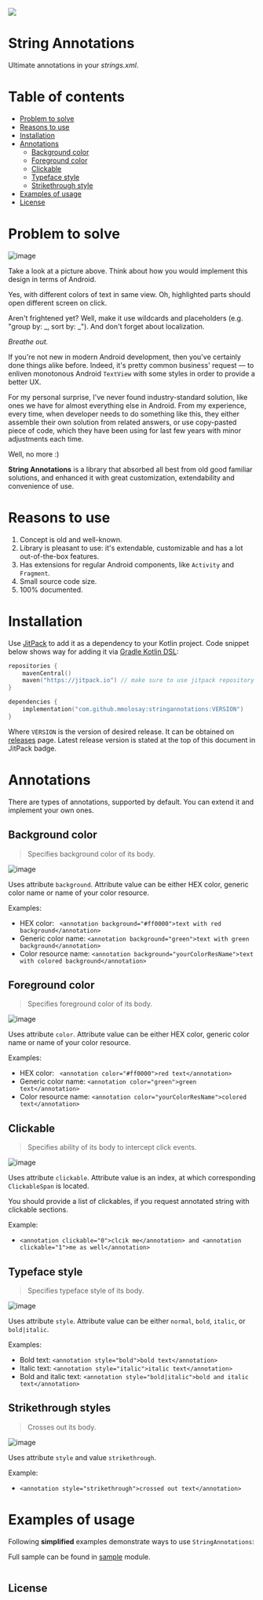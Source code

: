 [![](https://jitpack.io/v/mmolosay/stringannotations.svg)](https://jitpack.io/#mmolosay/stringannotations)

# String Annotations
Ultimate annotations in your *strings.xml*.

Table of contents
=======

* [Problem to solve](#problem-to-solve)
* [Reasons to use](#reasons-to-use)
* [Installation](#installation)
* [Annotations](#annotations)
    * [Background color](#background-color)
    * [Foreground color](#foreground-color)
    * [Clickable](#clickable)
    * [Typeface style](#typeface-style)
    * [Strikethrough style](#strikethrough-style)
* [Examples of usage](#examples-of-usage)
* [License](#license)

Problem to solve
=======
![image](https://user-images.githubusercontent.com/32337243/183136511-caf3edcf-f34a-4608-9c06-d054c538d6cd.png)

Take a look at a picture above. Think about how you would implement this design in terms of Android.

Yes, with different colors of text in same view.
Oh, highlighted parts should open different screen on click.

Aren't frightened yet? Well, make it use wildcards and placeholders (e.g. "group by: &#95;, sort by: &#95;").
And don't forget about localization.

*Breathe out.*

If you're not new in modern Android development, then you've certainly done things alike before. Indeed, it's pretty common business' request — to enliven monotonous Android `TextView` with some styles in order to provide a better UX.

For my personal surprise, I've never found industry-standard solution, like ones we have for almost everything else in Android. From my experience, every time, when developer needs to do something like this, they either assemble their own solution from related answers, or use copy-pasted piece of code, which they have been using for last few years with minor adjustments each time.

Well, no more :)

**String Annotations** is a library that absorbed all best from old good familiar solutions, and enhanced it with great customization, extendability and convenience of use.

Reasons to use
=======

1. Concept is old and well-known.
2. Library is pleasant to use: it's extendable, customizable and has a lot out-of-the-box features.
3. Has extensions for regular Android components, like `Activity` and `Fragment`.
4. Small source code size.
5. 100% documented.

Installation
=======

Use [JitPack](https://www.jitpack.io) to add it as a dependency to your Kotlin project.
Code snippet below shows way for adding it
via [Gradle Kotlin DSL](https://docs.gradle.org/current/userguide/kotlin_dsl.html):

```kotlin
repositories {
    mavenCentral()
    maven("https://jitpack.io") // make sure to use jitpack repository
}

dependencies {
    implementation("com.github.mmolosay:stringannotations:VERSION")
}
```

Where `VERSION` is the version of desired release. It can be obtained on [releases](https://github.com/mmolosay/StringAnnotations/releases) page. 
Latest release version is stated at the top of this document in JitPack badge.

Annotations
=======

There are types of annotations, supported by default.
You can extend it and implement your own ones.

Background color
-----
> Specifies background color of its body.

![image](https://user-images.githubusercontent.com/32337243/183247809-3d087191-aa14-4d93-bcff-f69018b68ec7.png)

Uses attribute `background`.
Attribute value can be either HEX color, generic color name or name of your color resource.

Examples:
 * HEX color:
 ` <annotation background="#ff0000">text with red background</annotation>`
 *  Generic color name:
 `<annotation background="green">text with green background</annotation>`
 * Color resource name:
 `<annotation background="yourColorResName">text with colored background</annotation>`

Foreground color
-----
> Specifies foreground color of its body.

![image](https://user-images.githubusercontent.com/32337243/183247974-99b8f693-87bf-4758-9f7d-025a84bb762c.png)

Uses attribute `color`.
Attribute value can be either HEX color, generic color name or name of your color resource.

Examples:
 * HEX color:
 ` <annotation color="#ff0000">red text</annotation>`
 *  Generic color name:
 `<annotation color="green">green text</annotation>`
 * Color resource name:
 `<annotation color="yourColorResName">colored text</annotation>`

Clickable
-----
> Specifies ability of its body to intercept click events.

![image](https://user-images.githubusercontent.com/32337243/183248366-d05200a7-c291-480e-a710-f3442d056a39.png)

Uses attribute `clickable`.
Attribute value is an index, at which corresponding `ClickableSpan` is located.

You should provide a list of clickables, if you request annotated string with clickable sections.

Example:
 *  `<annotation clickable="0">clcik me</annotation> and <annotation clickable="1">me as well</annotation>`

Typeface style
-----
> Specifies typeface style of its body.

![image](https://user-images.githubusercontent.com/32337243/183248716-5ca79fb4-a27f-4155-b75a-07ee28cbd203.png)

Uses attribute `style`.
Attribute value can be either `normal`, `bold`, `italic`, or `bold|italic`.

Examples:
 * Bold text:
 `<annotation style="bold">bold text</annotation>`
 * Italic text:
 `<annotation style="italic">italic text</annotation>`
 * Bold and italic text:
 `<annotation style="bold|italic">bold and italic text</annotation>`

Strikethrough styles
-----
> Crosses out its body.

![image](https://user-images.githubusercontent.com/32337243/183249071-efe2a8f7-e2a6-4396-a78b-63ea20901b4c.png)

Uses attribute `style` and value `strikethrough`.

Example:
 * `<annotation style="strikethrough">crossed out text</annotation>`

Examples of usage
======

Following **simplified** examples demonstrate ways to use `StringAnnotations`:

Full sample can be found in [sample](/sample) module.

```kotlin

```

## License
